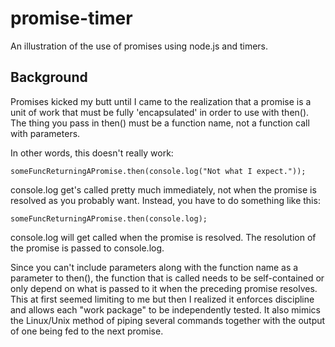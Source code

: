 # promise-timer
An illustration of the use of promises using node.js and timers.

## Background

Promises kicked my butt until I came to the realization that a promise is
a unit of work that must be fully 'encapsulated' in order to use with then().
The thing you pass in then() must be a function name, not a function call with
parameters.

In other words, this doesn't really work:

```
someFuncReturningAPromise.then(console.log("Not what I expect."));
```

console.log get's called pretty much immediately, not when the promise is 
resolved as you probably want.  Instead, you have to do something like this:

```
someFuncReturningAPromise.then(console.log);
```

console.log will get called when the promise is resolved.  The resolution of the promise is
passed to console.log.

Since you can't include parameters along with the function name as a parameter to then(),
the function that is called needs to be self-contained or only depend on what is passed
to it when the preceding promise resolves.  This at first seemed limiting to me but then
I realized it enforces discipline and allows each "work package" to be independently tested.
It also mimics the Linux/Unix method of piping several commands together with the output
of one being fed to the next promise.
